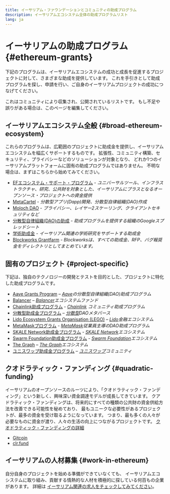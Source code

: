 ```yaml
---
title: イーサリアム・ファウンデーションとコミュニティの助成プログラム
description: イーサリアムエコシステム全体の助成プログラムリスト
lang: ja
---
```


# イーサリアムの助成プログラム {#ethereum-grants}

下記のプログラムは、イーサリアムエコシステムの成功と成長を促進するプロジェクトに対して、さまざまな助成を提供しています。 これを手引きとして助成プログラムを探し、申請を行い、ご自身のイーサリアムプロジェクトの成功につなげてください。

これはコミュニティにより収集され、公開されているリストです。 もし不足や誤りがある場合は、このページを編集してください。

## イーサリアムエコシステム全般 {#broad-ethereum-ecosystem}

これらのプログラムは、広範囲のプロジェクトに助成金を提供し、イーサリアムエコシステムを幅広くサポートするものです。 拡張性、コミュニティ構築、セキュリティ、プライバシーなどのソリューションが対象となり、 どれか1つのイーサリアムプラットフォームに固有の助成プログラムではありません。 不明な場合は、まずはこちらから始めてみてください。

- [EFエコシステム・サポート・プログラム](https://esp.ethereum.foundation) - _ユニバーサルツール、インフラストラクチャ、研究、公共財を対象とした、イーサリアムにプラスとなるオープンソース・プロジェクトへの資金提供_
- [MetaCartel](https://www.metacartel.org/grants/) - _分散型アプリ(Dapp)開発、分散型自律組織(DAO)作成_
- [Moloch DAO](https://www.molochdao.com/) - _プライバシー、レイヤー2スケーリング、クライアントセキュリティなど_
- [分散型自律組織(DAO)の助成](https://docs.google.com/spreadsheets/d/1XHc-p_MHNRdjacc8uOEjtPoWL86olP4GyxAJOFO0zxY/edit#gid=0) - _助成プログラムを提供する組織のGoogleスプレッドシート_
- [学術助成金](https://esp.ethereum.foundation/academic-grants) - _イーサリアム関連の学術研究をサポートする助成金_
- [Blockworks Grantfarm](https://blockworks.co/grants/programs) - _Blockworksは、すべての助成金、RFP、バグ報奨金をディレクトリとしてまとめています。_

## 固有のプロジェクト {#project-specific}

下記は、独自のテクノロジーの開発とテストを目的とした、プロジェクトに特化した助成プログラムです。

- [Aave Grants Program](https://aavegrants.org/) – _[Aave](https://aave.com/)の分散型自律組織(DAO)助成プログラム_
- [Balancer](https://grants.balancer.community/) – _[Balancer](https://balancer.fi/)エコシステムファンド_
- [Chainlink助成プログラム](https://chain.link/community/grants) - _[Chainlink](https://chain.link/) コミュニティ助成プログラム_
- [分散型助成金プログラム](https://governance.decentraland.org/grants/) – _[分散型](https://decentraland.org/)DAOメタバース_
- [Lido Ecosystem Grants Organisation (LEGO)](https://lido.fi/lego) – _[Lido](https://lido.fi/)金融エコシステム_
- [MetaMaskプログラム](https://metamaskgrants.org/) - _[MetaMask](https://metamask.io/)従業員主導のDAO助成プログラム_
- [SKALE Network助成金プログラム](https://skale.space/developers#grants) - _[SKALE Network](https://skale.space/)エコシステム_
- [Swarm Foundation助成金プログラム](https://my.ethswarm.org/grants) - _[Swarm Foundation](https://www.ethswarm.org/)エコシステム_
- [The Graph](https://thegraph.com/ecosystem/grants/) – _[The Graph](https://thegraph.com/)エコシステム_
- [ユニスワップ助成金プログラム](https://www.uniswapfoundation.org/grants) – _[ユニスワップ](https://uniswap.org/)コミュニティ_

## クオドラティック・ファンディング {#quadratic-funding}

イーサリアムのオープンソースのルーツにより、「クオドラティック・ファンディング」という新しく、興味深い資金調達モデルが成長してきています。 クアドラティック・ファンディングは、将来的にすべての種類の公共財の資金供給方法を改善できる可能性を秘めており、 最もユニークな必要性があるプロジェクトが、最多の資金を受け取るようになっています。 つまり、最も多くの人々が必要なものに資金が渡り、人々の生活の向上につながるプロジェクトです。 [クオドラティック・ファンディングの詳細](/defi/#quadratic-funding)

- [Gitcoin](https://gitcoin.co/grants)
- [clr.fund](https://clr.fund/)

## イーサリアムの人材募集 {#work-in-ethereum}

自分自身のプロジェクトを始める準備ができていなくても、 イーサリアムエコシステムに取り組み、貢献する情熱的な人材を積極的に探している何百もの企業があります。 詳細は [イーサリアム関連の求人をチェックしてみてください](/community/get-involved/#ethereum-jobs)。

